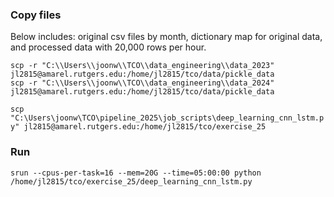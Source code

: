### Copy files

Below includes: original csv files by month, dictionary map for original data, and processed data with 20,000 rows per hour. 

```scp -r "C:\\Users\\joonw\\TCO\\data_engineering\\data_2023" jl2815@amarel.rutgers.edu:/home/jl2815/tco/data/pickle_data```   
```scp -r "C:\\Users\\joonw\\TCO\\data_engineering\\data_2024" jl2815@amarel.rutgers.edu:/home/jl2815/tco/data/pickle_data```         

```scp "C:\Users\joonw\TCO\pipeline_2025\job_scripts\deep_learning_cnn_lstm.py" jl2815@amarel.rutgers.edu:/home/jl2815/tco/exercise_25```

### Run

```srun --cpus-per-task=16 --mem=20G --time=05:00:00 python /home/jl2815/tco/exercise_25/deep_learning_cnn_lstm.py``` 

